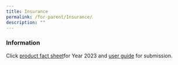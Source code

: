 ```yaml
---
title: Insurance
permalink: /for-parent/Insurance/
description: ""
---
```

### **Information**

Click [product fact sheet]((/files/product%20fact%20sheet%20year%202023.pdf))for Year 2023 and [user guide](/files/User%20Guide%20for%20parents%20for%20submission.pdf) for submission.